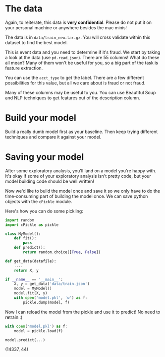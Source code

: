 # The data
Again, to reiterate, this data is **very confidential**. Please do not put it on your personal machine or anywhere besides the mac minis!

The data is in `data/train_new.tar.gz`. You will cross validate within this dataset to find the best model.

This is event data and you need to determine if it's fraud. We start by taking a look at the data (use `pd.read_json`). There are 55 columns! What do these all mean? Many of them won't be useful for you, so a big part of the task is feature extraction.

You can use the `acct_type` to get the label. There are a few different possibilities for this value, but all we care about is fraud or not fraud.

Many of these columns may be useful to you. You can use Beautiful Soup and NLP techniques to get features out of the description column.


# Build your model
Build a really dumb model first as your baseline. Then keep trying different techniques and compare it against your model.


# Saving your model
After some exploratory analysis, you'll land on a model you're happy with. It's okay if some of your exploratory analysis isn't pretty code, but your model building code should be well written!

Now we'd like to build the model once and save it so we only have to do the time-consuming part of building the model once. We can save python objects with the `cPickle` module.

Here's how you can do some pickling:

```python
import random
import cPickle as pickle

class MyModel():
    def fit():
        pass
    def predict():
        return random.choice([True, False])

def get_data(datafile):
    ....
    return X, y

if __name__ == '__main__':
    X, y = get_data('data/train.json')
    model = MyModel()
    model.fit(X, y)
    with open('model.pkl', 'w') as f:
        pickle.dump(model, f)
```

Now I can reload the model from the pickle and use it to predict! No need to retrain :)

```python
with open('model.pkl') as f:
    model = pickle.load(f)

model.predict(...)
```

(14337, 44)

